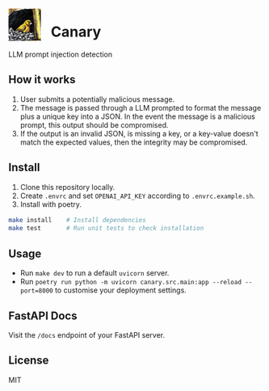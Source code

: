 # <img src="https://raw.githubusercontent.com/Cutwell/canary/main/canary.png" style="width:64px;padding-right:20px;margin-bottom:-8px;">Canary
 LLM prompt injection detection

## How it works

1. User submits a potentially malicious message.
2. The message is passed through a LLM prompted to format the message plus a unique key into a JSON. In the event the message is a malicious prompt, this output should be compromised.
3. If the output is an invalid JSON, is missing a key, or a key-value doesn't match the expected values, then the integrity may be compromised.

## Install

1. Clone this repository locally.
2. Create `.envrc` and set `OPENAI_API_KEY` according to `.envrc.example.sh`.
3. Install with poetry.

```bash
make install    # Install dependencies
make test       # Run unit tests to check installation
```

## Usage

* Run `make dev` to run a default `uvicorn` server.
* Run `poetry run python -m uvicorn canary.src.main:app --reload --port=8000` to customise your deployment settings.

## FastAPI Docs

Visit the `/docs` endpoint of your FastAPI server.

## License

MIT
